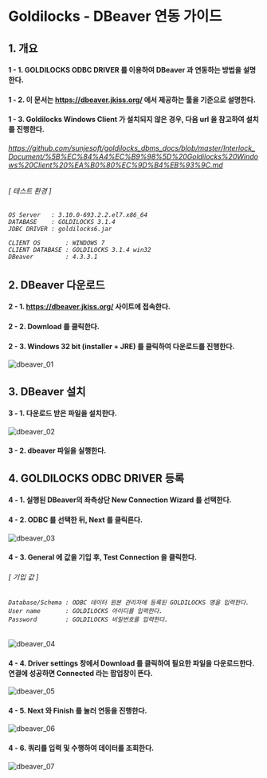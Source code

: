 # Goldilocks - DBeaver 연동 가이드

## 1. 개요

#### 1 - 1. GOLDILOCKS ODBC DRIVER 를 이용하여 DBeaver 과 연동하는 방법을 설명한다.

#### 1 - 2. 이 문서는 https://dbeaver.jkiss.org/ 에서 제공하는 툴을 기준으로 설명한다.

#### 1 - 3. Goldilocks Windows Client 가 설치되지 않은 경우, 다음 url 을 참고하여 설치를 진행한다.<br/>
###### https://github.com/sunjesoft/goldilocks_dbms_docs/blob/master/Interlock_Document/%5B%EC%84%A4%EC%B9%98%5D%20Goldilocks%20Windows%20Client%20%EA%B0%80%EC%9D%B4%EB%93%9C.md

###### [ 테스트 환경 ]

<h6>

    OS Server   : 3.10.0-693.2.2.el7.x86_64
    DATABASE    : GOLDILOCKS 3.1.4
    JDBC DRIVER : goldilocks6.jar

    CLIENT OS       : WINDOWS 7
    CLIENT DATABASE : GOLDILOCKS 3.1.4 win32
    DBeaver         : 4.3.3.1

</h6>

## 2. DBeaver 다운로드

#### 2 - 1. https://dbeaver.jkiss.org/ 사이트에 접속한다.

#### 2 - 2. Download 를 클릭한다.

#### 2 - 3. Windows 32 bit (installer + JRE) 를 클릭하여 다운로드를 진행한다.

![dbeaver_01](https://user-images.githubusercontent.com/9734988/35428839-938eb01e-02b4-11e8-9286-e59593b1d182.jpg)


## 3. DBeaver 설치

#### 3 - 1. 다운로드 받은 파일을 설치한다.

![dbeaver_02](https://user-images.githubusercontent.com/9734988/35428843-979cc998-02b4-11e8-813a-68cd06c984f9.jpg)

#### 3 - 2. dbeaver 파일을 실행한다.


## 4. GOLDILOCKS ODBC DRIVER 등록

#### 4 - 1. 실행된 DBeaver의 좌측상단 New Connection Wizard 를 선택한다.

#### 4 - 2. ODBC 를 선택한 뒤, Next 를 클릭른다.

![dbeaver_03](https://user-images.githubusercontent.com/9734988/35428849-9e3ea26c-02b4-11e8-9a08-d4505856536e.jpg)

#### 4 - 3. General 에 값을 기입 후, Test Connection 을 클릭한다.

###### [ 기입 값 ]

<h6>

    Database/Schema : ODBC 데이터 원본 관리자에 등록된 GOLDILOCKS 명을 입력한다.
    User name       : GOLDILOCKS 아이디를 입력한다.
    Password        : GOLDILOCKS 비밀번호를 입력한다.

</h6>

![dbeaver_04](https://user-images.githubusercontent.com/9734988/35545407-558a423c-05b2-11e8-990e-390c54fdc9c4.jpg)

#### 4 - 4. Driver settings 창에서 Download 를 클릭하여 필요한 파일을 다운로드한다. 연결에 성공하면 Connected 라는 팝업창이 뜬다.

![dbeaver_05](https://user-images.githubusercontent.com/9734988/35545412-58333980-05b2-11e8-8e54-20073424aec9.jpg)

#### 4 - 5. Next 와 Finish 를 눌러 연동을 진행한다.

![dbeaver_06](https://user-images.githubusercontent.com/9734988/35545414-59d0799c-05b2-11e8-984e-d8c34d88a389.jpg)

#### 4 - 6. 쿼리를 입력 및 수행하여 데이터를 조회한다.

![dbeaver_07](https://user-images.githubusercontent.com/9734988/35545585-1ed977a2-05b3-11e8-80c9-c7daf6bb31a7.jpg)
